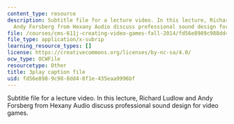 ```yaml
---
content_type: resource
description: Subtitle file for a lecture video. In this lecture, Richard Ludlow and
  Andy Forsberg from Hexany Audio discuss professional sound design for video games.
file: /courses/cms-611j-creating-video-games-fall-2014/fd56e8989c988dd48f1e435eaa9996bf_Ey_eWZhG8vI.srt
file_type: application/x-subrip
learning_resource_types: []
license: https://creativecommons.org/licenses/by-nc-sa/4.0/
ocw_type: OCWFile
resourcetype: Other
title: 3play caption file
uid: fd56e898-9c98-8dd4-8f1e-435eaa9996bf
---
```

Subtitle file for a lecture video. In this lecture, Richard Ludlow and Andy Forsberg from Hexany Audio discuss professional sound design for video games.